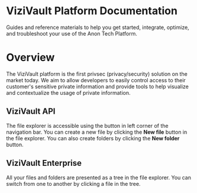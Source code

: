 # ViziVault Platform Documentation
Guides and reference materials to help you get started, integrate, optimize, and troubleshoot your use of the Anon Tech Platform.


# Overview
The ViziVault platform is the first privsec (privacy/security) solution on the market today. We aim to allow developers to easily control access to their customer's sensitive private information and provide tools to help visualize and contextualize the usage of private information. 

## ViziVault API

The file explorer is accessible using the button in left corner of the navigation bar. You can create a new file by clicking the **New file** button in the file explorer. You can also create folders by clicking the **New folder** button.

## ViziVault Enterprise

All your files and folders are presented as a tree in the file explorer. You can switch from one to another by clicking a file in the tree.